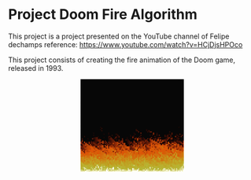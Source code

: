 # Project Doom Fire Algorithm
This project is a project presented on the YouTube channel of Felipe dechamps reference: https://www.youtube.com/watch?v=HCjDjsHPOco

This project consists of creating the fire animation of the Doom game, released in 1993.

<div align="center">
<img src="https://github.com/LuccasHenrique13/Doom-fireAlgorithm/blob/main/DoomFire.gif?raw=true">
</div>
